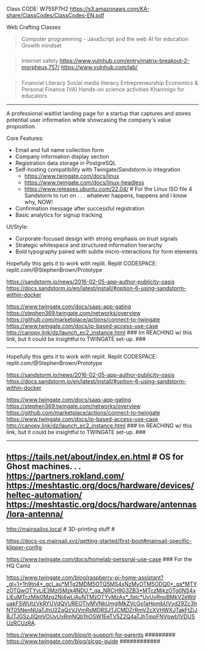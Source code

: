 Class CODE: W75SP7H2
https://s3.amazonaws.com/KA-share/ClassCodes/ClassCodes-EN.pdf

Web Crafting Classes
> Computer programming - JavaScript and the web
> AI for education
> Growth mindset
#####
> Internet safety 
  > https://www.vulnhub.com/entry/matrix-breakout-2-morpheus,757/ 
  > https://www.vulnhub.com/lab/
#####
> Financial Literacy
> Social media literacy
> Entrepreneurship
> Economics & Personal Finance (VA)
> Hands-on science activities
> Khanmigo for educators

----------------------------------------------------------------------

A professional waitlist landing page for a startup that captures and stores potential user information while showcasing the company's value proposition.

Core Features:
- Email and full name collection form
- Company information display section
- Registration data storage in PostgreSQL
- Self-hosting compatibility with Twingate/Sandstorm.io integration
  -  https://www.twingate.com/docs/linux
  -  https://www.twingate.com/docs/linux-headless
  -  https://www.releases.ubuntu.com/22.04/ # For the Linux ISO file 4 Sandstorm to run on . . . whatever happens, happens and I know why, NOW!
- Confirmation message after successful registration
- Basic analytics for signup tracking

UI/Style:
- Corporate-focused design with strong emphasis on trust signals
- Strategic whitespace and structured information hierarchy
- Bold typography paired with subtle micro-interactions for form elements


Hopefully this gets it to work with replit.
Replit CODESPACE: replit.com/@StephenBrown/Prototype

https://sandstorm.io/news/2016-02-05-app-author-publicity-oasis
https://docs.sandstorm.io/en/latest/install/#option-6-using-sandstorm-within-docker 

https://www.twingate.com/docs/saas-app-gating
https://stephen369.twingate.com/networks/overview
https://github.com/marketplace/actions/connect-to-twingate
https://www.twingate.com/docs/ip-based-access-use-case
http://canopy.link/dz/launch_ec2_instance.html ### Im REACHING w/ this link, but it could be insightful to TWINGATE set-up. ###

--------------------------------------------------------------------------------------------------------------------------------------------------------------------------------------------------------------------------------

Hopefully this gets it to work with replit.
Replit CODESPACE: replit.com/@StephenBrown/Prototype

https://sandstorm.io/news/2016-02-05-app-author-publicity-oasis
https://docs.sandstorm.io/en/latest/install/#option-6-using-sandstorm-within-docker 

https://www.twingate.com/docs/saas-app-gating
https://stephen369.twingate.com/networks/overview
https://github.com/marketplace/actions/connect-to-twingate
https://www.twingate.com/docs/ip-based-access-use-case
http://canopy.link/dz/launch_ec2_instance.html ### Im REACHING w/ this link, but it could be insightful to TWINGATE set-up. ###

--------------------------------------------------------------------------------------------------------------------------------------------------------------------------------------------------------------------------------
https://tails.net/about/index.en.html # OS for Ghost machines. . .
https://partners.rokland.com/ 
https://meshtastic.org/docs/hardware/devices/heltec-automation/
https://meshtastic.org/docs/hardware/antennas/lora-antenna/
--------------------------------------------------------------------------------------------------------------------------------------------------------------------------------------------------------------------------------

http://mainsailos.local                 # 3D-printing stuff #

https://docs-os.mainsail.xyz/getting-started/first-boot#mainsail-specific-klipper-config

https://www.twingate.com/docs/homelab-personal-use-case ### For the HQ Camz

https://www.twingate.com/blog/raspberry-pi-home-assistant?_gl=1*1h9tn4*_gcl_au*MTg2MDM5OTQ5MS4xNzMyOTM5ODQ0*_ga*MTYzOTQwOTYyLjE3MzI5Mzk4NDU.*_ga_NRCH9G3ZB3*MTczMjkzOTg0NS4xLjEuMTczMjk0Mzg2Ni4wLjAuNTMzOTYyMzAx*_fplc*UyUyRnpBMkV2eWduakFSWUtzVkRYUVdQVUREOTlvMVNkUmglMkZVcGo1aHpmbUVyd29Zc3hNT05NenNUaTJhU2ZqQzVJVmRsMDRSJTJCMDZrRmVZcXVHWXJTakFtZjJBJTJGSzJIQmVOUyUyRmNQb1hOSW1EeTV5Z2Q4aTJhTmpFNVpwb1VDUSUzRCUzRA.

https://www.twingate.com/blog/it-support-for-parents ######### https://www.twingate.com/blog/slcgp-guide ############
